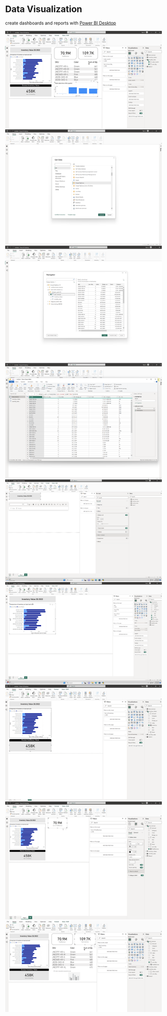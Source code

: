 Data Visualization
============
create dashboards and reports with [Power BI Desktop](https://cloud.google.com/composer?hl=en)
<br>
<br>
![10](/images/power-bi10.png)
![1](/images/power-bi1.png)
![2](/images/power-bi2.png)
![3](/images/power-bi3.png)
![4](/images/power-bi4.png)
![5](/images/power-bi5.png)
![6](/images/power-bi6.png)
![7](/images/power-bi7.png)
![9](/images/power-bi9.png)
